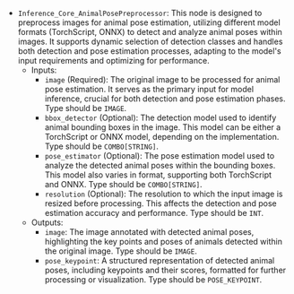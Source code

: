 - `Inference_Core_AnimalPosePreprocessor`: This node is designed to preprocess images for animal pose estimation, utilizing different model formats (TorchScript, ONNX) to detect and analyze animal poses within images. It supports dynamic selection of detection classes and handles both detection and pose estimation processes, adapting to the model's input requirements and optimizing for performance.
    - Inputs:
        - `image` (Required): The original image to be processed for animal pose estimation. It serves as the primary input for model inference, crucial for both detection and pose estimation phases. Type should be `IMAGE`.
        - `bbox_detector` (Optional): The detection model used to identify animal bounding boxes in the image. This model can be either a TorchScript or ONNX model, depending on the implementation. Type should be `COMBO[STRING]`.
        - `pose_estimator` (Optional): The pose estimation model used to analyze the detected animal poses within the bounding boxes. This model also varies in format, supporting both TorchScript and ONNX. Type should be `COMBO[STRING]`.
        - `resolution` (Optional): The resolution to which the input image is resized before processing. This affects the detection and pose estimation accuracy and performance. Type should be `INT`.
    - Outputs:
        - `image`: The image annotated with detected animal poses, highlighting the key points and poses of animals detected within the original image. Type should be `IMAGE`.
        - `pose_keypoint`: A structured representation of detected animal poses, including keypoints and their scores, formatted for further processing or visualization. Type should be `POSE_KEYPOINT`.
